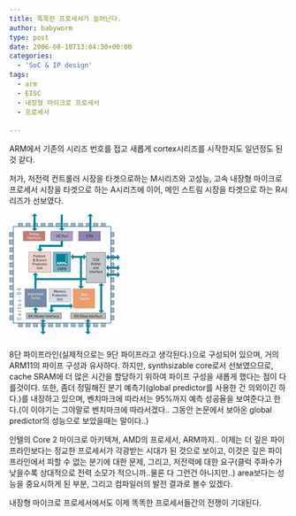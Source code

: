 ```yaml
---
title: 똑똑한 프로세서가 늘어난다.
author: babyworm
type: post
date: 2006-08-10T13:04:30+00:00
categories:
  - 'SoC & IP design'
tags:
  - arm
  - EISC
  - 내장형 마이크로 프로세서
  - 프로세서

---
```

ARM에서 기존의 시리즈 번호를 접고 새롭게 cortex시리즈를 시작한지도 일년정도 된것 같다.

저가, 저전력 컨트롤러 시장을 타겟으로하는 M시리즈와 고성능, 고속 내장형 마이크로 프로세서 시장을 타겟으로 하는 A시리즈에 이어, 메인 스트림 시장을 타겟으로 하는 R시리즈가 선보였다.

<img loading="lazy" decoding="async" src="featured_114ED6514D6A7A73222153.gif" width="200" height="227" alt="" data-recalc-dims="1">

8단 파이프라인(실제적으로는 9단 파이프라고 생각된다.)으로 구성되어 있으며, 거의 ARM11의 파이프 구성과 유사하다.
하지만, synthsizable core로서 선보였으므로, cache SRAM에 더 많은 시간을 할당하기 위하여 파이프 구성을 새롭게 했다는 점이 다를것이다.
또한, 좀더 정밀해진 분기 예측기(global predictor를 사용한 건 의외이긴 하다.)를 내장하고 있으며, 벤치마크에 따라서는 95%까지 예측 성공율을 보여준다고 한다.(이 이야기는 그야말로 벤치마크에 따라서겠다.. 그동안 논문에서 보아온 global predictor의 성능으로 보았을때는 말이다..)

인텔의 Core 2 마이크로 아키텍쳐, AMD의 프로세서, ARM까지..
이제는 더 깊은 파이프라인보다는 정교한 프로세서가 각광받는 시대가 된 것으로 보이고,
이것은 깊은 파이프라인에서 피할 수 없는 분기에 대한 문제, 그리고, 저전력에 대한 요구(클럭 주파수가 낮을수록 상대적으로 전력 소모가 적으니까..물론 다 그런건 아니지만..) area보다는 성능을 중요시하게 된 부분, 그리고 컴파일러의 발전 결과로 볼수 있겠다.

내장형 마이크로 프로세서에서도 이제 똑똑한 프로세서들간의 전쟁이 기대된다.
